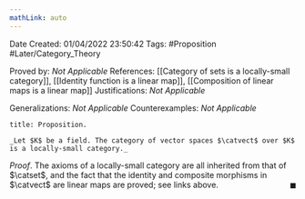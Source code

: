```yaml
---
mathLink: auto
---
```


<div class="topSpace"></div>

Date Created: 01/04/2022 23:50:42
Tags: #Proposition #Later/Category_Theory

Proved by: _Not Applicable_
References:  [[Category of sets is a locally-small category]], [[Identity function is a linear map]], [[Composition of linear maps is a linear map]]
Justifications: _Not Applicable_

Generalizations: _Not Applicable_
Counterexamples: _Not Applicable_

``` ad-Proposition
title: Proposition.

_Let $K$ be a field. The category of vector spaces $\catvect$ over $K$ is a locally-small category._

```

_Proof_. The axioms of a locally-small category are all inherited from that of $\catset$, and the fact that the identity and composite morphisms in $\catvect$ are linear maps are proved; see links above.<span style="float:right;">$\blacksquare$</span>
